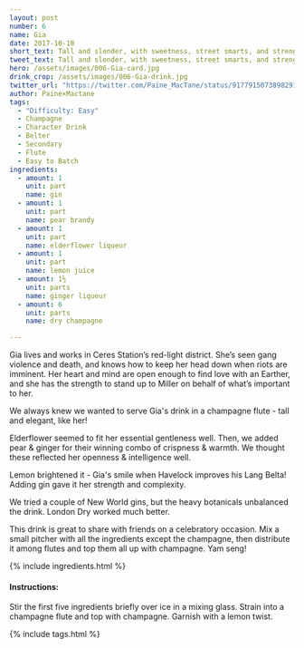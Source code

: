 ```yaml
---
layout: post
number: 6
name: Gia
date: 2017-10-10
short_text: Tall and slender, with sweetness, street smarts, and strength.
tweet_text: Tall and slender, with sweetness, street smarts, and strength.
hero: /assets/images/006-Gia-card.jpg
drink_crop: /assets/images/006-Gia-drink.jpg
twitter_url: "https://twitter.com/Paine_MacTane/status/917791507389829120"
author: Paine×Mactane
tags: 
  - "Difficulty: Easy"
  - Champagne
  - Character Drink
  - Belter
  - Secondary
  - Flute
  - Easy to Batch
ingredients:
  - amount: 1
    unit: part
    name: gin
  - amount: 1
    unit: part
    name: pear brandy
  - amount: 1
    unit: part
    name: elderflower liqueur
  - amount: 1
    unit: part
    name: lemon juice
  - amount: 1½
    unit: parts
    name: ginger liqueur
  - amount: 6
    unit: parts
    name: dry champagne

---
```


Gia lives and works in Ceres Station’s red-light district. She’s seen gang violence and death, and knows how to keep her head down when riots are imminent. Her heart and mind are open enough to find love with an Earther, and she has the strength to stand up to Miller on behalf of what’s important to her.

We always knew we wanted to serve Gia's drink in a champagne flute - tall and elegant, like her! 

Elderflower seemed to fit her essential gentleness well. Then, we added pear & ginger for their winning combo of crispness & warmth. We thought these reflected her openness & intelligence well. 

Lemon brightened it - Gia's smile when Havelock improves his Lang Belta! Adding gin gave it her strength and complexity.

We tried a couple of New World gins, but the heavy botanicals unbalanced the drink. London Dry worked much better. 

This drink is great to share with friends on a celebratory occasion. Mix a small pitcher with all the ingredients except the champagne, then distribute it among flutes and top them all up with champagne. Yam seng!   

{% include ingredients.html %}

#### Instructions:

Stir the first five ingredients briefly over ice in a mixing glass. Strain into a champagne flute and top with champagne. Garnish with a lemon twist.

{% include tags.html %}
